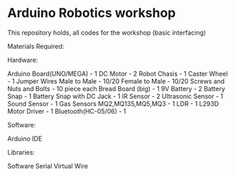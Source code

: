 # Arduino Robotics workshop

This repository holds, all codes for the workshop
(basic interfacing)

Materials Required:

Hardware:

Arduino Board(UNO/MEGA)   -     1
DC Motor                  -     2
Robot Chasis              -     1
Caster Wheel              -     1
Jumper Wires Male to Male -     10/20
           Female to Male -     10/20
Screws and Nuts and Bolts -     10 piece each
Bread Board (big)         -     1
9V Battery                -     2
Battery Snap              -     1
Battery Snap with DC Jack -     1
IR Sensor                 -     2
Ultrasonic Sensor         -     1
Sound Sensor              -     1
Gas Sensors
    MQ2,MQ135,MQ5,MQ3     -     1
LDR                       -     1
L293D Motor Driver        -     1
Bluetooth(HC-05/06)       -     1


Software:

Arduino IDE

Libraries:

Software Serial
Virtual Wire



